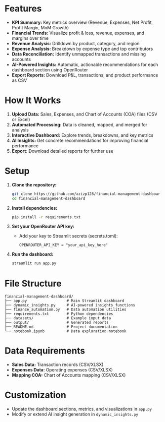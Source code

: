 # Features

- **KPI Summary:** Key metrics overview (Revenue, Expenses, Net Profit, Profit Margin, MoM Growth)
- **Financial Trends:** Visualize profit & loss, revenue, expenses, and margins over time
- **Revenue Analysis:** Drilldown by product, category, and region
- **Expense Analysis:** Breakdown by expense type and top contributors
- **Data Reconciliation:** Identify unmapped transactions and missing accounts
- **AI-Powered Insights:** Automatic, actionable recommendations for each dashboard section using OpenRouter
- **Export Reports:** Download P&L, transactions, and product performance as CSV

# How It Works

1. **Upload Data:** Sales, Expenses, and Chart of Accounts (COA) files (CSV or Excel)
2. **Automated Processing:** Data is cleaned, mapped, and merged for analysis
3. **Interactive Dashboard:** Explore trends, breakdowns, and key metrics
4. **AI Insights:** Get concrete recommendations for improving financial performance
5. **Export:** Download detailed reports for further use

# Setup

1. **Clone the repository:**
   ```bash
   git clone https://github.com/azizp128/financial-management-dashboard.git
   cd financial-management-dashboard
   ```

2. **Install dependencies:**
   ```bash
   pip install -r requirements.txt
   ```

3. **Set your OpenRouter API key:**
   - Add your key to Streamlit secrets (secrets.toml):
     ```
     OPENROUTER_API_KEY = "your_api_key_here"
     ```

4. **Run the dashboard:**
   ```bash
   streamlit run app.py
   ```

# File Structure

```
financial-management-dashboard/
├── app.py                  # Main Streamlit dashboard
├── dynamic_insights.py     # AI-powered insights functions
├── finance_automation.py   # Data automation utilities
├── requirements.txt        # Python dependencies
├── datasets/               # Example input data
├── output/                 # Generated reports
├── README.md               # Project documentation
└── notebook.ipynb          # Data exploration notebook
```

# Data Requirements

- **Sales Data:** Transaction records (CSV/XLSX)
- **Expenses Data:** Operating expenses (CSV/XLSX)
- **Mapping COA:** Chart of Accounts mapping (CSV/XLSX)

# Customization

- Update the dashboard sections, metrics, and visualizations in `app.py`
- Modify or extend AI insight generation in `dynamic_insights.py`